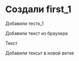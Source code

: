 ﻿# Создали first_1

Добавили тестк_1

Добавили текст из браузера

Текст 

Добавили тексьт в новой ветке